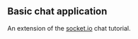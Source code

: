 ## Basic chat application

An extension of the [socket.io](https://socket.io/get-started/chat) chat tutorial.
